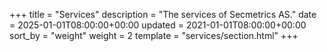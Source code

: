 +++
title = "Services"
description = "The services of Secmetrics AS."
date = 2025-01-01T08:00:00+00:00
updated = 2021-01-01T08:00:00+00:00
sort_by = "weight"
weight = 2
template = "services/section.html"
+++
